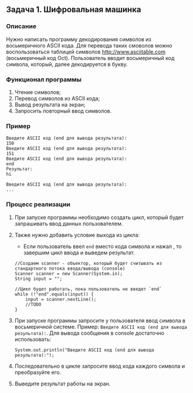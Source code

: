## Задача 1. Шифровальная машинка

### Описание
Нужно написать программу декодирования символов из восьмеричного ASCII кода.
Для перевода таких смоволов можно воспользоваться таблицей символов http://www.asciitable.com (восьмеричный код Oct).
Пользователь вводит восьмеричный код символа, который, далее декодируется в букву.

### Функционал программы
1. Чтение символов;
2. Перевод символов из ASCII кода;
3. Вывод результата на экран;
4. Запросить повторный ввод символов.

### Пример 
```
Введите ASCII код (end для вывода результата):
150
Введите ASCII код (end для вывода результата):
151
Введите ASCII код (end для вывода результата):
end
Результат:
hi

Введите ASCII код (end для вывода результата):
...
```

### Процесс реализации
1. При запуске программы необходимо создать цикл, который будет запрашивать ввод данных пользователем.

2. Также нужно добавить условие выхода из цикла:
   - Если пользователь ввел `end` вместо кода символа и нажал <enter>, то завершим цикл ввода и выведем результат.
   ```
   //Создаем scanner - объектор, который будет считывать из стандартного потока ввода/вывода (console)
   Scanner scanner = new Scanner(System.in);
   String input = "";
   
   //Цикл будет работать, пока пользователь не введет `end`
   while (!"end".equals(input)) {       
       input = scanner.nextLine();
       //TODO
   }
   ```

3. При запуске программы запросите у пользователя ввод символа в восьмеричной системе. Пример: `Введите ASCII код (end для вывода результата):`.
   Для вывода сообщения в console достаточно использовать:
   ```
   System.out.println("Введите ASCII код (end для вывода результата):");
   ```

4. Последовательно в цикле запросите ввод кода каждого символа и преобразуйте его.

5. Выведите результат работы на экран.

